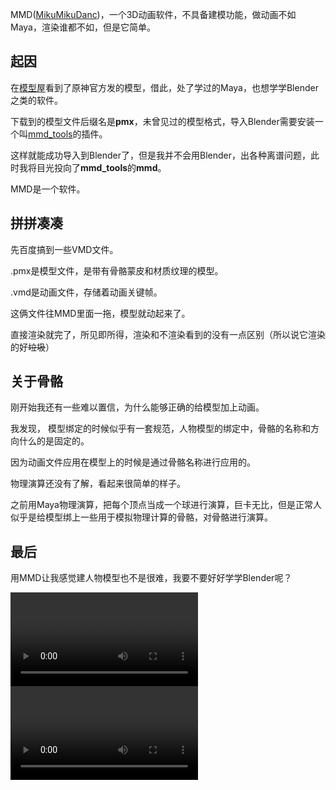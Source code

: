 MMD([MikuMikuDanc](https://zh.moegirl.org.cn/MikuMikuDance))，一个3D动画软件，不具备建模功能，做动画不如Maya，渲染谁都不如，但是它简单。

## 起因

在[模型屋](https://www.aplaybox.com/u/680828836/model)看到了原神官方发的模型，借此，处了学过的Maya，也想学学Blender之类的软件。

下载到的模型文件后缀名是**pmx**，未曾见过的模型格式，导入Blender需要安装一个叫[mmd_tools](https://github.com/powroupi/blender_mmd_tools)的插件。

这样就能成功导入到Blender了，但是我并不会用Blender，出各种离谱问题，此时我将目光投向了**mmd_tools**的**mmd**。

MMD是一个软件。

## 拼拼凑凑

先百度搞到一些VMD文件。

.pmx是模型文件，是带有骨骼蒙皮和材质纹理的模型。

.vmd是动画文件，存储着动画关键帧。

这俩文件往MMD里面一拖，模型就动起来了。

直接渲染就完了，所见即所得，渲染和不渲染看到的没有一点区别（所以说它渲染的好~~垃圾~~）

## 关于骨骼

刚开始我还有一些难以置信，为什么能够正确的给模型加上动画。

我发现，
模型绑定的时候似乎有一套规范，人物模型的绑定中，骨骼的名称和方向什么的是固定的。

因为动画文件应用在模型上的时候是通过骨骼名称进行应用的。

物理演算还没有了解，看起来很简单的样子。

之前用Maya物理演算，把每个顶点当成一个球进行演算，巨卡无比，但是正常人似乎是给模型绑上一些用于模拟物理计算的骨骼，对骨骼进行演算。

## 最后

用MMD让我感觉建人物模型也不是很难，我要不要好好学学Blender呢？


<video controls>
    <source src="/datas/res/29-1.mp4">
</video>

<video controls>
    <source src="/datas/res/29-2.mp4">
</video>
